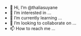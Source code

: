 - 👋 Hi, I’m @thaliasuyane
- 👀 I’m interested in ...
- 🌱 I’m currently learning ...
- 💞️ I’m looking to collaborate on ...
- 📫 How to reach me ...

<!---
thaliasuyane/thaliasuyane is a ✨ special ✨ repository because its `README.md` (this file) appears on your GitHub profile.
You can click the Preview link to take a look at your changes.
--->
